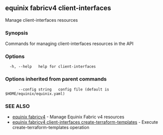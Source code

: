## equinix fabricv4 client-interfaces

Manage client-interfaces resources

### Synopsis

Commands for managing client-interfaces resources in the API

### Options

```
  -h, --help   help for client-interfaces
```

### Options inherited from parent commands

```
      --config string   config file (default is $HOME/equinix/equinix.yaml)
```

### SEE ALSO

* [equinix fabricv4](equinix_fabricv4.md)	 - Manage Equinix Fabric v4 resources
* [equinix fabricv4 client-interfaces create-terraform-templates](equinix_fabricv4_client-interfaces_create-terraform-templates.md)	 - Execute create-terraform-templates operation

